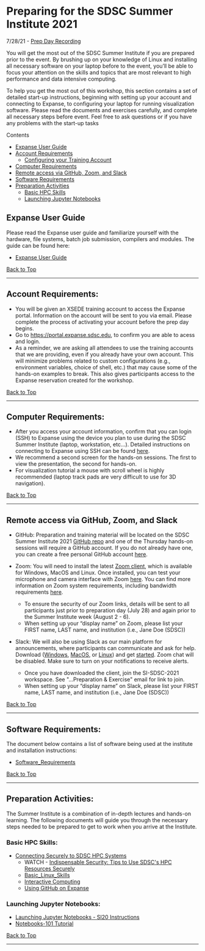 # Preparing for the SDSC Summer Institute 2021
7/28/21 - [Prep Day Recording](https://ucsd.zoom.us/rec/play/bcUnoeSmHStcgMAi3fU95_fDpH8DtS1qsDVutXKcMCL3s7EFJ3hIxaHQ_ErLUge5ukd8zW-tkQ1opg.q3UJUrf_MCaEGnWs)

You will get the most out of the SDSC Summer Institute if you are prepared prior to the event. By brushing up on your knowledge of Linux and installing all necessary software on your laptop before to the event, you’ll be able to focus your attention on the skills and topics that are most relevant to high performance and data intensive computing.

To help you get the most out of this workshop, this section contains a set of detailed start-up instructions, beginning with setting up your account and connecting to Expanse, to configuring your laptop for running visualization software. Please read the documents and exercises carefully, and complete all necessary steps before event. Feel free to ask questions or if you have any problems with the start-up tasks



<a name="top">Contents
* [Expanse User Guide](#expanse-guide)
* [Account Requirements](#accounts)
   * [Configuring your Training Account](https://github.com/sdsc/sdsc-summer-institute-2021/blob/main/0_Preparation/training_account_configurations.md)
* [Computer Requirements](#computer-req)
* [Remote access via GitHub, Zoom, and Slack](#remote)
* [Software Requirements](#software)
* [Preparation Activities](#prep-activities)
   * [Basic HPC Skills](#jup-ntbks)
   * [Launching Jupyter Notebooks](#jupy-ntbks)

  
## Expanse User Guide <a name="expanse-guide"></a>
Please read the Expanse user guide and familiarize yourself with the hardware, file systems, batch job submission, compilers and modules. The guide can be found here:
* [Expanse User Guide](https://www.sdsc.edu/support/user_guides/expanse.html)

[Back to Top](#top)
<hr>

##  Account Requirements: <a name="accounts"></a>
* You will be given an XSEDE training account to access the Expanse portal. Information on the account will be sent to you via email. Please complete the process of activating your account before the prep day begins. 
* Go to https://portal.expanse.sdsc.edu, to confirm you are able to acess and login. 
* As a reminder, we are asking all attendees to use the training accounts that we are providing, even if you already have your own account. This will minimize problems related to custom configurations (e.g., environment variables, choice of shell, etc.) that may cause some of the hands-on examples to break. This also gives participants access to the Expanse reservation created for the workshop.

[Back to Top](#top)
<hr>

 ## Computer Requirements: <a name="computer-req"></a>
* After you access your account information, confirm that you can login (SSH) to Expanse using the device you plan to use during the SDSC Summer Institute (laptop, workstation, etc...).  Detailed instructions on connecting to Expanse using SSH can be found [here](https://github.com/sdsc-hpc-training-org/basic_skills/tree/master/connecting-to-hpc-systems).  
* We recommend a second screen for the hands-on sessions. The first to view the presentation, the second for hands-on.
* For visualization tutorial a mouse with scroll wheel is highly recommended (laptop track pads are very difficult to use for 3D navigation).

[Back to Top](#top)
<hr>

##  Remote access via GitHub, Zoom, and Slack <a name="remote"></a>
* GitHub:  Preparation and training material will be located on the SDSC Summer Institute 2021 [GitHub repo](https://github.com/sdsc/sdsc-summer-institute-2021) and one of the Thursday hands-on sessions will require a GitHub account. If you do not already have one, you can create a free personal GitHub account [here](https://docs.github.com/en/github/getting-started-with-github/signing-up-for-github/signing-up-for-a-new-github-account).   

* Zoom: You will need to install the latest [Zoom client](https://zoom.us/download), which is available for Windows, MacOS and Linux. Once installed, you can test your microphone and camera interface with Zoom [here](https://zoom.us/test). You can find more information on Zoom system requirements, including bandwidth requirements [here](https://support.zoom.us/hc/en-us/articles/201362023-System-Requirements-for-PC-Mac-and-Linux). 
  * To ensure the security of our Zoom links, details will be sent to all participants just prior to preparation day (July 28) and again prior to the Summer Institute week (August 2 - 6).  
  * When setting up your “display name” on Zoom, please list your FIRST name, LAST name, and institution (i.e., Jane Doe (SDSC)) 

* Slack: We will also be using Slack as our main platform for announcements, where participants can communicate and ask for help. Download ([Windows](https://slack.com/downloads/windows), [MacOS](https://slack.com/downloads/mac), or [Linux](https://slack.com/downloads/linux)) and get [started](https://slack.com/help/articles/218080037-Getting-started-for-new-Slack-users).  Zoom chat will be disabled. Make sure to turn on your notifications to receive alerts.
  * Once you have downloaded the client, join the SI-SDSC-2021 workspace. See "...Preparation & Exercise" email for link to join.   
  * When setting up your “display name” on Slack, please list your FIRST name, LAST name, and institution (i.e., Jane Doe (SDSC)) 

[Back to Top](#top)
<hr>

## Software Requirements: <a name="software"></a>
The document below contains a list of software being used at the institute and installation instructions:
* [Software_Requirements](https://github.com/sdsc/sdsc-summer-institute-2021/blob/main/0_Preparation/software_requirements.md)

[Back to Top](#top)
<hr>

## Preparation Activities: <a name="prep-activities"></a>
The Summer Institute is a combination of in-depth lectures and hands-on learning. The following documents will guide you through the necessary steps needed to be prepared to get to work when you arrive at the Institute.

### Basic HPC Skills: <a name="jup-ntbks">
* [Connecting Securely to SDSC HPC Systems](https://github.com/sdsc-hpc-training-org/hpc-security)
    * WATCH - [Indispensable Security: Tips to Use SDSC's HPC Resources Securely](https://education.sdsc.edu/training/interactive/202007_security_tips/index.php)
  * [Basic_Linux_Skills](https://github.com/sdsc-hpc-training-org/basic_skills/tree/master/basic_linux_skills)
  * [Interactive Computing](https://github.com/sdsc-hpc-training-org/basic_skills/tree/master/interactive_computing)
  * [Using GitHub on Expanse](https://github.com/sdsc-hpc-training-org/basic_skills/tree/master/using_github)

### Launching Jupyter Notebooks: <a name="jup-ntbks">
  * [Launching Jupyter Notebooks - SI20 Instructions](https://github.com/sdsc/sdsc-summer-institute-2021/blob/main/0_Preparation/launching_jupyter_notebooks.md)
  * [Notebooks-101 Tutorial](https://hpc-training.sdsc.edu/notebooks-101/)


[Back to Top](#top)
<hr>
